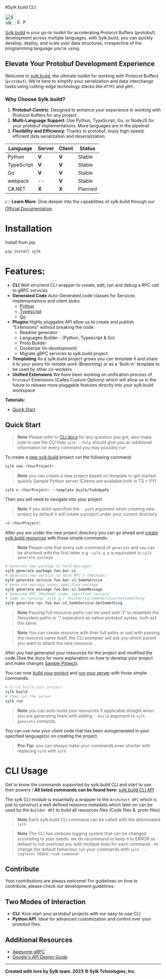 #Sylk build CLI

[<img height="34" alt="Sylk Logo" src="https://s3.eu-central-1.amazonaws.com/assets.sylk.build/logo/sylk-logo-full.png">](https://sylk.build)      [<img height="16" alt="Sylk Downloads" src="https://static.pepy.tech/personalized-badge/sylk?period=total&units=international_system&left_color=brightgreen&right_color=grey&left_text=Downloads">](https://pepy.tech/project/sylk)    [<img height="16" alt="Python 3.7+" src="https://img.shields.io/badge/python-3.7+-blue.svg">](https://www.python.org/downloads/release/python-370/)


[Sylk.build](https://sylk.build) is your go-to toolkit for accelerating Protocol Buffers (protobuf) development across multiple languages. with Sylk.build, you can quickly develop, deploy, and scale your data structures, irrespective of the programming language you're using.

## Elevate Your Protobuf Development Experience

Welcome to [sylk.build](https://www.sylk.build), the ultimate toolkit for working with Protocol Buffers (`protobuf`). We're here to simplify your serialization and data interchange tasks using cutting-edge technology stacks like `HTTP2` and `gRPC`.

### Why Choose Sylk.build?

1. **Protobuf-Centric**: Designed to enhance your experience in working with Protocol Buffers for any project.
2. **Multi-Language Support**: Use Python, TypeScript, Go, or NodeJS for your protobuf implementations. More languages are in the pipeline!
3. **Flexibility and Efficiency**: Thanks to protobuf, enjoy high-speed, efficient data serialization and deserialization.

| **Language**  | **Server** | **Client** | **Status**  |
|---------------|------------|------------|-------------|
| Python        | **V**      | **V**      | Stable      |
| TypeScript    | **V**      | **V**      | Stable      |
| Go            | **V**      | **V**      | Stable      |
| webpack       | --         | **V**      | Stable      |
| C#.NET        | **X**      | **X**      | Planned     |

👉 **Learn More**: Dive deeper into the capabilities of sylk.build through our [Official Documentation](https://www.docs.sylk.build).

# Installation
Install from pip
```sh
pip install sylk
```
# Features:

- __CLI__ Well structerd CLI wrapper to create, edit, run and debug a RPC call to gRPC services
- __Generated Code__ Auto-Generated code classes for Services implemantations and client stubs
    * [Python](./docs/source/languages/python.md)
    * [Typescript](./docs/source/languages/typescript.md)
    * [Go](./docs/source/languages/go.md)
- __Plugins__ Highly pluggable API allow us to create and publish "Extensions" without breaking the code:
    * Readme generator
    * Languages Builder - (Python, Typescript & Go)
    * Proto Builder
    * Dockerize (In-development)
    * Migrate gRPC services to sylk.build project
- __Templating__ As a sylk.build project grows you can template it and share it to your peers for remote work (Branching) or as a 'Built-in' template to be used by other co-workers
- __Unified Extensions__ We have been working on unification process of `Protobuf` Extensions (Calles Custom Options) which will allow us in the future to release more pluggable features directly into your sylk.build workspace

__Tutorials:__
- [Quick Start](https://www.sylk.build/docs/quick-start)

## Quick Start 

> __Note__ Please refer to [CLI docs](https://docs.sylk.build/) for any question you got, also make sute to use the CLI help `sylk --help` should give you an additional information on every command you may possibly run

To create a [new sylk.build](https://docs.sylk.build/cli/commands#newn) project run the following command:
```sh
sylk new <YourProject>
```
> __Note__ you can create a new project based on template to get started quickly
Sample Python server (Clients are available both in TS + PY)
```sh
sylk n <YourProject> --template @sylk/TodoAppPy
```

Then you will need to navigate into your project

> __Note__ if you didnt specified the `--path` argument when creating new project by default it will create a project under your current directory

```sh
cd <YourProject>
```

After you are under the new project directory you can go ahead and [create sylk.build resources](./docs/source/commands/commands.md#sylk-generate) with those simple commands:

> __Note__ Please note that every sub-command of `generate` and `new` can be shortend with the first letter e.g : `sylk g p` is equivalent to `sylk generate package`

```sh
# Generate new package to hold messages
sylk generate package foo.bar.v1
# Generate new service to hold RPC's (Methods)
sylk generate service foo.bar.v1.SomeService
# Generate message under specified package
sylk generate message foo.bar.v1.SomeMessage
# Generate RPC (Method) under specified service
# Same as running `sylk g r foo/bar/v1/SomeService/GetSomething`
sylk generate rpc foo.bar.v1.SomeService.GetSomething
```
<!-- > __Note__ Make sure before creating new RPC on service that you have imported at least 1 package to be used by the service. for more information visit -> [Package Docs](https://docs.sylk.build/cli/resources/package) -->

> __Note__ Passing full resource paths can be used with __'/'__ to resamble the filesystem paths or __'.'__ seperators as native protobuf syntax, both act the same.

> __Note__ You can create resource with thier full paths or just with passing the resource name itself, the CLI prompter will ask you which parent you want to attach the new resource.

After you had generated your resources for the project and modified the code (See the docs for more explanation on how to develop your project and make changes [Sample Project](https://docs.sylk.build/cli/quick-start)).

You can now [build your project](https://docs.sylk.build/cli/commands#build) and [run your server](https://docs.sylk.build/cli/commands#run) with those simple commands:

```sh
# First build your project
sylk build
# Then run the server
sylk run 
```

> __Note__ you can auto-build your resources if applicable straight when you are generating them with adding `--build` argument to `sylk generate` comands.

You can use now your client code that has been autogenerated in your specified language(s) on creating the project.

> __Pro-Tip:__ you can always make your commands even shorter with replacing `sylk` with `sylk`

# CLI Usage

Get to know the commands supported by sylk.build CLI and start to use their powers !
__All listed commands can be found here:__
[sylk.build CLI API](https://docs.sylk.build/cli/commands)

The sylk CLI module is essantially a wrapper to the `Architect API` which is just to construct a well defined resource metadata which later on can be used by the `Builder API` to build all resources files (Code files & .proto files)

> __Note__ Each sylk.build CLI command can be called with the abbreviated `sylk`

> __Note__ The CLI has verbose logging system that can be changed accoriding to your needs. we do recommand to keep it to ERROR as default to not overload you with multiple lines for each command - to change the default behaviour run your commands with `sylk --loglevel DEBUG <sub-command>`

## Contribute
Your contributions are always welcome! For guidelines on how to contribute, please check our development guidelines.

## Two Modes of Interaction
- **CLI**: Kick-start your protobuf projects with our easy-to-use CLI.
- **Python API**: Ideal for advanced customization and control over your protobuf files.

## Additional Resources
- [Awesome gRPC](https://github.com/grpc-ecosystem/awesome-grpc)
- [Google's API Design Guide](https://cloud.google.com/apis/design/)

---
__Created with love by Sylk team. 2023 © Sylk Tchnologies, Inc.__